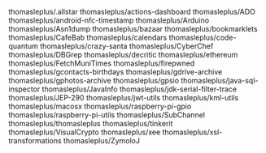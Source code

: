 thomasleplus/.allstar
thomasleplus/actions-dashboard
thomasleplus/ADO
thomasleplus/android-nfc-timestamp
thomasleplus/Arduino
thomasleplus/Asn1dump
thomasleplus/bazaar
thomasleplus/bookmarklets
thomasleplus/CafeBab
thomasleplus/calendars
thomasleplus/code-quantum
thomasleplus/crazy-santa
thomasleplus/CyberChef
thomasleplus/DBGrep
thomasleplus/decritic
thomasleplus/ethereum
thomasleplus/FetchMuniTimes
thomasleplus/firepwned
thomasleplus/gcontacts-birthdays
thomasleplus/gdrive-archive
thomasleplus/gphotos-archive
thomasleplus/gpsio
thomasleplus/java-sql-inspector
thomasleplus/JavaInfo
thomasleplus/jdk-serial-filter-trace
thomasleplus/JEP-290
thomasleplus/jwt-utils
thomasleplus/kml-utils
thomasleplus/macosx
thomasleplus/raspberry-pi-gpio
thomasleplus/raspberry-pi-utils
thomasleplus/SubChannel
thomasleplus/thomasleplus
thomasleplus/tinkerit
thomasleplus/VisualCrypto
thomasleplus/xee
thomasleplus/xsl-transformations
thomasleplus/ZymoloJ

